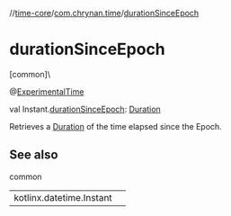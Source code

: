 //[time-core](../../index.md)/[com.chrynan.time](index.md)/[durationSinceEpoch](duration-since-epoch.md)

# durationSinceEpoch

[common]\

@[ExperimentalTime](https://kotlinlang.org/api/latest/jvm/stdlib/kotlin.time/-experimental-time/index.html)

val Instant.[durationSinceEpoch](duration-since-epoch.md): [Duration](https://kotlinlang.org/api/latest/jvm/stdlib/kotlin.time/-duration/index.html)

Retrieves a [Duration](https://kotlinlang.org/api/latest/jvm/stdlib/kotlin.time/-duration/index.html) of the time elapsed since the Epoch.

## See also

common

| | |
|---|---|
| kotlinx.datetime.Instant |  |
